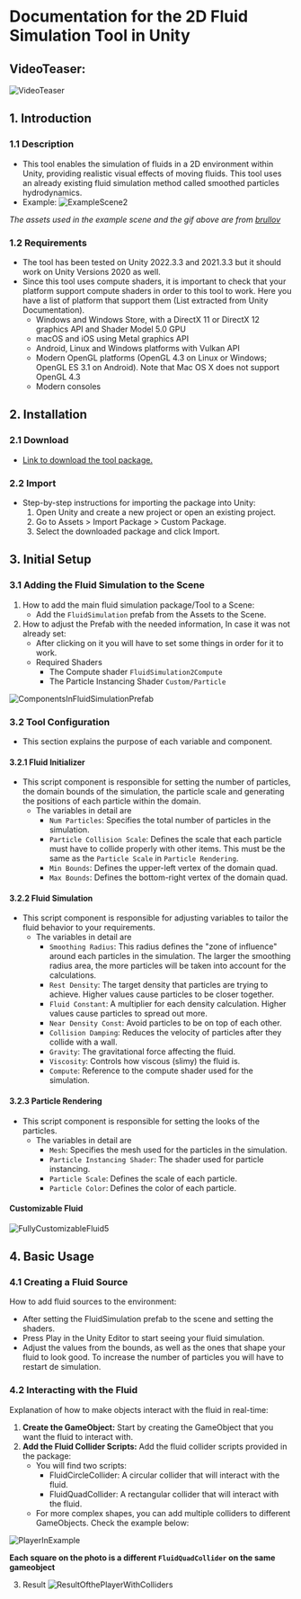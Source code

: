 # Documentation for the 2D Fluid Simulation Tool in Unity


## VideoTeaser:
![VideoTeaser](https://youtu.be/LHYGvYJ7tsg)

## 1. Introduction

### 1.1 Description
-  This tool enables the simulation of fluids in a 2D environment within Unity, providing realistic visual effects of moving fluids. This tool uses an already existing fluid simulation method called smoothed particles hydrodynamics. 
-  Example:
![ExampleScene2](https://github.com/Loproxi/TFG-FluidSimulation/assets/79161178/ffaa8645-a2c3-4c80-98f9-a6cb7866dcc7)

*The assets used in the example scene and the gif above are from [brullov](https://brullov.itch.io/oak-woods)*

### 1.2 Requirements
-  The tool has been tested on Unity 2022.3.3 and 2021.3.3 but it should work on Unity Versions 2020 as well.
-  Since this tool uses compute shaders, it is important to check that your platform support compute shaders in order to this tool to work. Here you have a list of platform that support them (List extracted from Unity Documentation).
    - Windows and Windows Store, with a DirectX 11 or DirectX 12 graphics API and Shader Model 5.0 GPU
    - macOS and iOS using Metal graphics API
    - Android, Linux and Windows platforms with Vulkan API
    - Modern OpenGL platforms (OpenGL 4.3 on Linux or Windows; OpenGL ES 3.1 on Android). Note that Mac OS X does not
      support OpenGL 4.3
    - Modern consoles

## 2. Installation
### 2.1 Download
-  [Link to download the tool package.](https://github.com/Loproxi/TFG-FluidSimulation/releases/tag/v1.0)
### 2.2 Import
-  Step-by-step instructions for importing the package into Unity:
    1. Open Unity and create a new project or open an existing project.
    2. Go to Assets > Import Package > Custom Package.
    3. Select the downloaded package and click Import.
       
## 3. Initial Setup
### 3.1 Adding the Fluid Simulation to the Scene
1.  How to add the main fluid simulation package/Tool to a Scene:
    -  Add the `FluidSimulation` prefab from the Assets to the Scene.
2.  How to adjust the Prefab with the needed information, In case it was not already set:
    - After clicking on it you will have to set some things in order for it to work.
    - Required Shaders
        - The Compute shader `FluidSimulation2Compute` 
        - The Particle Instancing Shader `Custom/Particle`
  
![ComponentsInFluidSimulationPrefab](https://github.com/Loproxi/TFG-FluidSimulation/assets/79161178/073a2026-04f0-43cf-87a3-fc47312d5174)

### 3.2 Tool Configuration
- This section explains the purpose of each variable and component.
#### 3.2.1 Fluid Initializer
- This script component is responsible for setting the number of particles, the domain bounds of the simulation, the particle scale and generating the positions of each particle within the domain.
    - The variables in detail are
        - `Num Particles`: Specifies the total number of particles in the simulation.
        - `Particle Collision Scale`: Defines the scale that each particle must have to collide properly with other items. This must be the same as the `Particle Scale` in `Particle Rendering`.
        - `Min Bounds`: Defines the upper-left vertex of the domain quad.
        - `Max Bounds`: Defines the bottom-right vertex of the domain quad.
#### 3.2.2 Fluid Simulation 
- This script component is responsible for adjusting variables to tailor the fluid behavior to your requirements.
    - The variables in detail are
        - `Smoothing Radius`: This radius defines the "zone of influence" around each particles in the simulation. The larger the smoothing radius area, the more particles will be taken into account for the calculations. 
        - `Rest Density`: The target density that particles are trying to achieve. Higher values cause particles to be closer together.
        - `Fluid Constant`: A multiplier for each density calculation. Higher values cause particles to spread out more.
        - `Near Density Const`: Avoid particles to be on top of each other.
        - `Collision Damping`: Reduces the velocity of particles after they collide with a wall.
        - `Gravity`: The gravitational force affecting the fluid.
        - `Viscosity`: Controls how viscous (slimy) the fluid is.
        - `Compute`: Reference to the compute shader used for the simulation.
#### 3.2.3 Particle Rendering
- This script component is responsible for setting the looks of the particles.
    - The variables in detail are
        - `Mesh`: Specifies the mesh used for the particles in the simulation.
        - `Particle Instancing Shader`: The shader used for particle instancing.
        - `Particle Scale`: Defines the scale of each particle.
        - `Particle Color`: Defines the color of each particle.

#### Customizable Fluid
![FullyCustomizableFluid5](https://github.com/Loproxi/TFG-FluidSimulation/assets/79161178/fe6b6a42-897f-40b6-b9e7-cffa06c50f19)

## 4. Basic Usage
### 4.1 Creating a Fluid Source
How to add fluid sources to the environment:
- After setting the FluidSimulation prefab to the scene and setting the shaders.
- Press Play in the Unity Editor to start seeing your fluid simulation.
- Adjust the values from the bounds, as well as the ones that shape your fluid to look good. To increase the number of particles you will have to restart de simulation.
### 4.2 Interacting with the Fluid
Explanation of how to make objects interact with the fluid in real-time:

1. **Create the GameObject:** Start by creating the GameObject that you want the fluid to interact with.
2. **Add the Fluid Collider Scripts:** Add the fluid collider scripts provided in the package:
    - You will find two scripts:
        - FluidCircleCollider: A circular collider that will interact with the fluid.
        - FluidQuadCollider: A rectangular collider that will interact with the fluid.
    - For more complex shapes, you can add multiple colliders to different GameObjects. Check the example below:
      
![PlayerInExample](https://github.com/Loproxi/TFG-FluidSimulation/assets/79161178/b122a8c8-c3eb-4258-9e0d-6ab8ab6f824f)

**Each square on the photo is a different `FluidQuadCollider` on the same gameobject**

3. Result
![ResultOfthePlayerWithColliders](https://github.com/Loproxi/TFG-FluidSimulation/assets/79161178/7331a9d5-2f4e-4ef5-89a0-fe09cbc1a32c)
